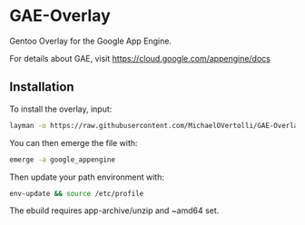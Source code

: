 # GAE-Overlay
Gentoo Overlay for the Google App Engine.

For details about GAE, visit https://cloud.google.com/appengine/docs

## Installation
To install the overlay, input:
```bash
layman -o https://raw.githubusercontent.com/MichaelOVertolli/GAE-Overlay/master/google_appengine.xml -f -a google_appengine
```

You can then emerge the file with:
```bash
emerge -a google_appengine
```

Then update your path environment with:
```bash
env-update && source /etc/profile
```

The ebuild requires app-archive/unzip and ~amd64 set.